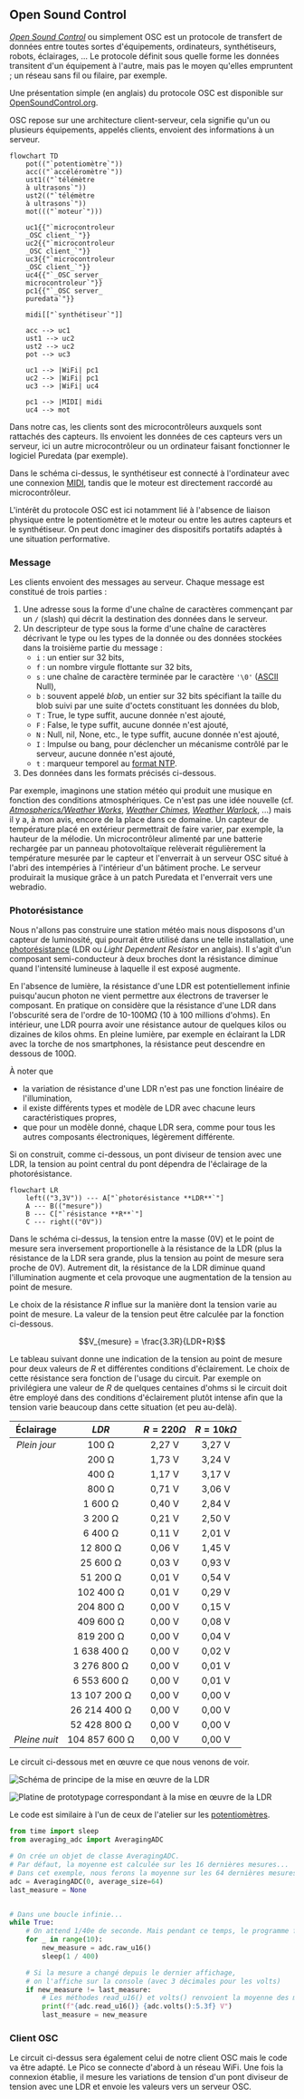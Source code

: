 ## Open Sound Control

_[Open Sound Control](https://fr.wikipedia.org/wiki/Open_Sound_Control)_ ou simplement OSC 
est un protocole de transfert de données entre toutes sortes d'équipements, ordinateurs,
synthétiseurs, robots, éclairages, ...
Le protocole définit sous quelle forme les données transitent d'un équipement à l'autre,
mais pas le moyen qu'elles empruntent ; un réseau sans fil ou filaire, par exemple.

Une présentation simple (en anglais) du protocole OSC est disponible sur
[OpenSoundControl.org](https://OpenSoundControl.org/).

OSC repose sur une architecture client-serveur, cela signifie qu'un ou plusieurs équipements,
appelés clients, envoient des informations à un serveur.

```mermaid
flowchart TD
    pot(("`potentiomètre`"))
    acc(("`accéléromètre`"))
    ust1(("`télémètre
    à ultrasons`"))
    ust2(("`télémètre
    à ultrasons`"))
    mot((("`moteur`")))
    
    uc1{{"`microcontroleur
    _OSC client_`"}}
    uc2{{"`microcontroleur
    _OSC client_`"}}
    uc3{{"`microcontroleur
    _OSC client_`"}}
    uc4{{"`_OSC server_
    microcontroleur`"}}
    pc1{{"`_OSC server_
    puredata`"}}
    
    midi[["`synthétiseur`"]]

    acc --> uc1
    ust1 --> uc2
    ust2 --> uc2
    pot --> uc3
    
    uc1 --> |WiFi| pc1
    uc2 --> |WiFi| pc1
    uc3 --> |WiFi| uc4
    
    pc1 --> |MIDI| midi
    uc4 --> mot
```

Dans notre cas, les clients sont des microcontrôleurs auxquels sont rattachés des capteurs.
Ils envoient les données de ces capteurs vers un serveur, ici un autre microcontrôleur ou un
ordinateur faisant fonctionner le logiciel Puredata (par exemple).

Dans le schéma ci-dessus, le synthétiseur est connecté à l'ordinateur avec une connexion
[MIDI](https://fr.wikipedia.org/wiki/Musical_Instrument_Digital_Interface), tandis que le
moteur est directement raccordé au microcontrôleur.

L'intérêt du protocole OSC est ici notamment lié à l'absence de liaison physique entre
le potentiomètre et le moteur ou entre les autres capteurs et le synthétiseur.
On peut donc imaginer des dispositifs portatifs adaptés à une situation performative.

### Message

Les clients envoient des messages au serveur.
Chaque message est constitué de trois parties :
 1. Une adresse sous la forme d'une chaîne de caractères commençant par un `/` (slash) qui décrit
la destination des données dans le serveur.
 2. Un descripteur de type sous la forme d'une chaîne de caractères décrivant le type ou les types
de la donnée ou des données stockées dans la troisième partie du message :
    - `i` : un entier sur 32 bits,
    - `f` : un nombre virgule flottante sur 32 bits,
    - `s` : une chaîne de caractère terminée par le caractère `'\0'`
    ([ASCII](https://en.wikipedia.org/wiki/ASCII) Null),
    - `b` : souvent appelé _blob_, un entier sur 32 bits spécifiant la taille du
    blob suivi par une suite d'octets constituant les données du blob,
    - `T` : True, le type suffit, aucune donnée n'est ajouté,
    - `F` : False, le type suffit, aucune donnée n'est ajouté,
    - `N` : Null, nil, None, etc., le type suffit, aucune donnée n'est ajouté,
    - `I` : Impulse ou bang, pour déclencher un mécanisme contrôlé par le serveur,
    aucune donnée n'est ajouté,
    - `t` : marqueur temporel au
    [format NTP](https://fr.wikipedia.org/wiki/Network_Time_Protocol#Impl%C3%A9mentation).
 3. Des données dans les formats précisés ci-dessous.

Par exemple, imaginons une station météo qui produit une musique en fonction des conditions
atmosphériques. Ce n'est pas une idée nouvelle (cf. 
[_Atmospherics/Weather Works_](https://whitney.org/exhibitions/andrea-polli),
[_Weather Chimes_](https://www.rit.edu/imagine/exhibits/data-sonification-weather-chimes),
[_Weather Warlock_](https://weatherfortheblind.org/), ...) mais il y a, à mon avis,
encore de la place dans ce domaine.
Un capteur de température placé en extérieur permettrait de faire varier, par exemple, la hauteur
de la mélodie.
Un microcontrôleur alimenté par une batterie rechargée par un panneau photovoltaïque relèverait
régulièrement la température mesurée par le capteur et l'enverrait à un serveur OSC situé à l'abri
des intempéries à l'intérieur d'un bâtiment proche.
Le serveur produirait la musique grâce à un patch Puredata et l'enverrait vers une webradio.

### Photorésistance

Nous n'allons pas construire une station météo mais nous disposons d'un capteur de luminosité,
qui pourrait être utilisé dans une telle installation,
une [photorésistance](https://fr.wikipedia.org/wiki/Photor%C3%A9sistance)
(LDR ou _Light Dependent Resistor_ en anglais).
Il s'agit d'un composant semi-conducteur à deux broches dont la résistance diminue quand 
l'intensité lumineuse à laquelle il est exposé augmente.

En l'absence de lumière, la résistance d'une LDR est potentiellement infinie puisqu'aucun photon
ne vient permettre aux électrons de traverser le composant.
En pratique on considère que la résistance d'une LDR dans l'obscurité sera de l'ordre de 10-100MΩ
(10 à 100 millions d'ohms).
En intérieur, une LDR pourra avoir une résistance autour de quelques kilos ou dizaines de kilos ohms.
En pleine lumière, par exemple en éclairant la LDR avec la torche de nos smartphones, la résistance
peut descendre en dessous de 100Ω.

À noter que 
- la variation de résistance d'une LDR n'est pas une fonction linéaire de l'illumination,
- il existe différents types et modèle de LDR avec chacune leurs caractéristiques propres,
- que pour un modèle donné, chaque LDR sera, comme pour tous les autres composants électroniques,
légèrement différente.


Si on construit, comme ci-dessous, un pont diviseur de tension avec une LDR, la tension au point central du pont
dépendra de l'éclairage de la photorésistance.

```mermaid
flowchart LR
    left(("3,3V")) --- A["`photorésistance **LDR**`"]
    A --- B(("mesure"))
    B --- C["`résistance **R**`"]
    C --- right(("0V"))
```

Dans le schéma ci-dessus, la tension entre la masse (0V) et le point de mesure sera inversement
proportionelle à la résistance de la LDR (plus la résistance de la LDR sera grande, plus la tension
au point de mesure sera proche de 0V).
Autrement dit, la résistance de la LDR diminue quand l'illumination augmente et cela provoque
une augmentation de la tension au point de mesure.

Le choix de la résistance $R$ influe sur la manière dont la tension varie au point de mesure.
La valeur de la tension peut être calculée par la fonction ci-dessous.

$$V_{mesure} = \frac{3.3R}{LDR+R}$$

Le tableau suivant donne une indication de la tension au point de mesure pour deux valeurs
de $R$ et différentes conditions d'éclairement.
Le choix de cette résistance sera fonction de l'usage du circuit.
Par exemple on privilégiera une valeur de $R$ de quelques centaines d'ohms si le circuit doit
être employé dans des conditions d'éclairement plutôt intense afin que la tension varie beaucoup
dans cette situation (et peu au-delà).

|   Éclairage   |     $LDR$     | $R=220Ω$ | $R=10kΩ$ |
|:-------------:|:-------------:|:--------:|:--------:|
| _Plein jour_  |     100 Ω     |  2,27 V  |  3,27 V  |
|               |     200 Ω     |  1,73 V  |  3,24 V  |
|               |     400 Ω     |  1,17 V  |  3,17 V  |
|               |     800 Ω     |  0,71 V  |  3,06 V  |
|               |    1 600 Ω    |  0,40 V  |  2,84 V  |
|               |    3 200 Ω    |  0,21 V  |  2,50 V  |
|               |    6 400 Ω    |  0,11 V  |  2,01 V  |
|               |   12 800 Ω    |  0,06 V  |  1,45 V  |
|               |   25 600 Ω    |  0,03 V  |  0,93 V  |
|               |   51 200 Ω    |  0,01 V  |  0,54 V  |
|               |   102 400 Ω   |  0,01 V  |  0,29 V  |
|               |   204 800 Ω   |  0,00 V  |  0,15 V  |
|               |   409 600 Ω   |  0,00 V  |  0,08 V  |
|               |   819 200 Ω   |  0,00 V  |  0,04 V  |
|               |  1 638 400 Ω  |  0,00 V  |  0,02 V  |
|               |  3 276 800 Ω  |  0,00 V  |  0,01 V  |
|               |  6 553 600 Ω  |  0,00 V  |  0,01 V  |
|               | 13 107 200 Ω  |  0,00 V  |  0,00 V  |
|               | 26 214 400 Ω  |  0,00 V  |  0,00 V  |
|               | 52 428 800 Ω  |  0,00 V  |  0,00 V  |
| _Pleine nuit_ | 104 857 600 Ω |  0,00 V  |  0,00 V  |


Le circuit ci-dessous met en œuvre ce que nous venons de voir.

![Schéma de principe de la mise en œuvre de la LDR](assets/LDR_sch_wbg.svg)

![Platine de prototypage correspondant à la mise en œuvre de la LDR](assets/LDR_proto_wbg.svg)

Le code est similaire à l'un de ceux de l'atelier sur les [potentiomètres](../Ateliers/3_Potentiomètre).

```python
from time import sleep
from averaging_adc import AveragingADC

# On crée un objet de classe AveragingADC.
# Par défaut, la moyenne est calculée sur les 16 dernières mesures...
# Dans cet exemple, nous ferons la moyenne sur les 64 dernières mesures.
adc = AveragingADC(0, average_size=64)
last_measure = None


# Dans une boucle infinie...
while True:
    # On attend 1/40e de seconde. Mais pendant ce temps, le programme fait 10 mesures.
    for _ in range(10):
        new_measure = adc.raw_u16()
        sleep(1 / 400)

    # Si la mesure a changé depuis le dernier affichage,
    # on l'affiche sur la console (avec 3 décimales pour les volts)
    if new_measure != last_measure:
        # Les méthodes read_u16() et volts() renvoient la moyenne des mesures
        print(f"{adc.read_u16()} {adc.volts():5.3f} V")
        last_measure = new_measure
```

### Client OSC

Le circuit ci-dessus sera également celui de notre client OSC mais le code va être adapté.
Le Pico se connecte d'abord à un réseau WiFi.
Une fois la connexion établie, il mesure les variations de tension d'un pont diviseur de
tension avec une LDR et envoie les valeurs vers un serveur OSC.




